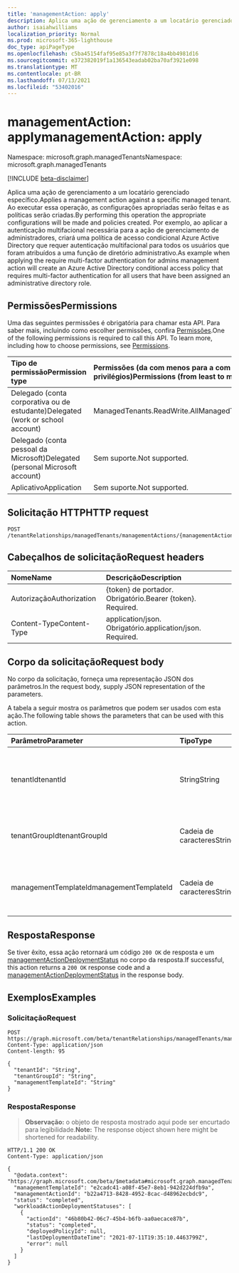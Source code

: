 ```yaml
---
title: 'managementAction: apply'
description: Aplica uma ação de gerenciamento a um locatário gerenciado específico. Ao executar essa operação, as configurações apropriadas serão feitas e as políticas serão criadas. Por exemplo, ao aplicar a autenticação multifacional necessária para a ação de gerenciamento de administradores, criará uma política de acesso condicional Azure Active Directory que requer autenticação multifacional para todos os usuários que foram atribuídos a uma função de diretório administrativo.
author: isaiahwilliams
localization_priority: Normal
ms.prod: microsoft-365-lighthouse
doc_type: apiPageType
ms.openlocfilehash: c5ba45154faf95e85a3f7f7878c18a4bb4981d16
ms.sourcegitcommit: e372382019f1a136543eadab02ba70af3921e098
ms.translationtype: MT
ms.contentlocale: pt-BR
ms.lasthandoff: 07/13/2021
ms.locfileid: "53402016"
---
```

# <a name="managementaction-apply"></a><span data-ttu-id="abbe8-105">managementAction: apply</span><span class="sxs-lookup"><span data-stu-id="abbe8-105">managementAction: apply</span></span>
<span data-ttu-id="abbe8-106">Namespace: microsoft.graph.managedTenants</span><span class="sxs-lookup"><span data-stu-id="abbe8-106">Namespace: microsoft.graph.managedTenants</span></span>

[!INCLUDE [beta-disclaimer](../../includes/beta-disclaimer.md)]

<span data-ttu-id="abbe8-107">Aplica uma ação de gerenciamento a um locatário gerenciado específico.</span><span class="sxs-lookup"><span data-stu-id="abbe8-107">Applies a management action against a specific managed tenant.</span></span> <span data-ttu-id="abbe8-108">Ao executar essa operação, as configurações apropriadas serão feitas e as políticas serão criadas.</span><span class="sxs-lookup"><span data-stu-id="abbe8-108">By performing this operation the appropriate configurations will be made and policies created.</span></span> <span data-ttu-id="abbe8-109">Por exemplo, ao aplicar a autenticação multifacional necessária para a ação de gerenciamento de administradores, criará uma política de acesso condicional Azure Active Directory que requer autenticação multifacional para todos os usuários que foram atribuídos a uma função de diretório administrativo.</span><span class="sxs-lookup"><span data-stu-id="abbe8-109">As example when applying the require multi-factor authentication for admins management action will create an Azure Active Directory conditional access policy that requires multi-factor authentication for all users that have been assigned an administrative directory role.</span></span>

## <a name="permissions"></a><span data-ttu-id="abbe8-110">Permissões</span><span class="sxs-lookup"><span data-stu-id="abbe8-110">Permissions</span></span>
<span data-ttu-id="abbe8-p103">Uma das seguintes permissões é obrigatória para chamar esta API. Para saber mais, incluindo como escolher permissões, confira [Permissões](/graph/permissions-reference).</span><span class="sxs-lookup"><span data-stu-id="abbe8-p103">One of the following permissions is required to call this API. To learn more, including how to choose permissions, see [Permissions](/graph/permissions-reference).</span></span>

|<span data-ttu-id="abbe8-113">Tipo de permissão</span><span class="sxs-lookup"><span data-stu-id="abbe8-113">Permission type</span></span>|<span data-ttu-id="abbe8-114">Permissões (da com menos para a com mais privilégios)</span><span class="sxs-lookup"><span data-stu-id="abbe8-114">Permissions (from least to most privileged)</span></span>|
|:---|:---|
|<span data-ttu-id="abbe8-115">Delegado (conta corporativa ou de estudante)</span><span class="sxs-lookup"><span data-stu-id="abbe8-115">Delegated (work or school account)</span></span>|<span data-ttu-id="abbe8-116">ManagedTenants.ReadWrite.All</span><span class="sxs-lookup"><span data-stu-id="abbe8-116">ManagedTenants.ReadWrite.All</span></span>|
|<span data-ttu-id="abbe8-117">Delegado (conta pessoal da Microsoft)</span><span class="sxs-lookup"><span data-stu-id="abbe8-117">Delegated (personal Microsoft account)</span></span>|<span data-ttu-id="abbe8-118">Sem suporte.</span><span class="sxs-lookup"><span data-stu-id="abbe8-118">Not supported.</span></span>|
|<span data-ttu-id="abbe8-119">Aplicativo</span><span class="sxs-lookup"><span data-stu-id="abbe8-119">Application</span></span>|<span data-ttu-id="abbe8-120">Sem suporte.</span><span class="sxs-lookup"><span data-stu-id="abbe8-120">Not supported.</span></span>|

## <a name="http-request"></a><span data-ttu-id="abbe8-121">Solicitação HTTP</span><span class="sxs-lookup"><span data-stu-id="abbe8-121">HTTP request</span></span>

<!-- {
  "blockType": "ignored"
}
-->
``` http
POST /tenantRelationships/managedTenants/managementActions/{managementActionId}/apply
```

## <a name="request-headers"></a><span data-ttu-id="abbe8-122">Cabeçalhos de solicitação</span><span class="sxs-lookup"><span data-stu-id="abbe8-122">Request headers</span></span>
|<span data-ttu-id="abbe8-123">Nome</span><span class="sxs-lookup"><span data-stu-id="abbe8-123">Name</span></span>|<span data-ttu-id="abbe8-124">Descrição</span><span class="sxs-lookup"><span data-stu-id="abbe8-124">Description</span></span>|
|:---|:---|
|<span data-ttu-id="abbe8-125">Autorização</span><span class="sxs-lookup"><span data-stu-id="abbe8-125">Authorization</span></span>|<span data-ttu-id="abbe8-p104">{token} de portador. Obrigatório.</span><span class="sxs-lookup"><span data-stu-id="abbe8-p104">Bearer {token}. Required.</span></span>|
|<span data-ttu-id="abbe8-128">Content-Type</span><span class="sxs-lookup"><span data-stu-id="abbe8-128">Content-Type</span></span>|<span data-ttu-id="abbe8-p105">application/json. Obrigatório.</span><span class="sxs-lookup"><span data-stu-id="abbe8-p105">application/json. Required.</span></span>|

## <a name="request-body"></a><span data-ttu-id="abbe8-131">Corpo da solicitação</span><span class="sxs-lookup"><span data-stu-id="abbe8-131">Request body</span></span>
<span data-ttu-id="abbe8-132">No corpo da solicitação, forneça uma representação JSON dos parâmetros.</span><span class="sxs-lookup"><span data-stu-id="abbe8-132">In the request body, supply JSON representation of the parameters.</span></span>

<span data-ttu-id="abbe8-133">A tabela a seguir mostra os parâmetros que podem ser usados com esta ação.</span><span class="sxs-lookup"><span data-stu-id="abbe8-133">The following table shows the parameters that can be used with this action.</span></span>

|<span data-ttu-id="abbe8-134">Parâmetro</span><span class="sxs-lookup"><span data-stu-id="abbe8-134">Parameter</span></span>|<span data-ttu-id="abbe8-135">Tipo</span><span class="sxs-lookup"><span data-stu-id="abbe8-135">Type</span></span>|<span data-ttu-id="abbe8-136">Descrição</span><span class="sxs-lookup"><span data-stu-id="abbe8-136">Description</span></span>|
|:---|:---|:---|
|<span data-ttu-id="abbe8-137">tenantId</span><span class="sxs-lookup"><span data-stu-id="abbe8-137">tenantId</span></span>|<span data-ttu-id="abbe8-138">String</span><span class="sxs-lookup"><span data-stu-id="abbe8-138">String</span></span>|<span data-ttu-id="abbe8-139">O Azure Active Directory do locatário para o [locatário gerenciado.](../resources/managedtenants-tenant.md)</span><span class="sxs-lookup"><span data-stu-id="abbe8-139">The Azure Active Directory tenant identifier for the [managed tenant](../resources/managedtenants-tenant.md).</span></span>|
|<span data-ttu-id="abbe8-140">tenantGroupId</span><span class="sxs-lookup"><span data-stu-id="abbe8-140">tenantGroupId</span></span>|<span data-ttu-id="abbe8-141">Cadeia de caracteres</span><span class="sxs-lookup"><span data-stu-id="abbe8-141">String</span></span>|<span data-ttu-id="abbe8-142">O identificador do grupo de locatários.</span><span class="sxs-lookup"><span data-stu-id="abbe8-142">The identifier of the tenant group.</span></span>|
|<span data-ttu-id="abbe8-143">managementTemplateId</span><span class="sxs-lookup"><span data-stu-id="abbe8-143">managementTemplateId</span></span>|<span data-ttu-id="abbe8-144">Cadeia de caracteres</span><span class="sxs-lookup"><span data-stu-id="abbe8-144">String</span></span>|<span data-ttu-id="abbe8-145">O identificador do modelo [de gerenciamento](../resources/managedtenants-managementtemplate.md).</span><span class="sxs-lookup"><span data-stu-id="abbe8-145">The identifier of the [management template](../resources/managedtenants-managementtemplate.md).</span></span>|

## <a name="response"></a><span data-ttu-id="abbe8-146">Resposta</span><span class="sxs-lookup"><span data-stu-id="abbe8-146">Response</span></span>

<span data-ttu-id="abbe8-147">Se tiver êxito, essa ação retornará um código `200 OK` de resposta e um [managementActionDeploymentStatus](../resources/managedtenants-managementactiondeploymentstatus.md) no corpo da resposta.</span><span class="sxs-lookup"><span data-stu-id="abbe8-147">If successful, this action returns a `200 OK` response code and a [managementActionDeploymentStatus](../resources/managedtenants-managementactiondeploymentstatus.md) in the response body.</span></span>

## <a name="examples"></a><span data-ttu-id="abbe8-148">Exemplos</span><span class="sxs-lookup"><span data-stu-id="abbe8-148">Examples</span></span>

### <a name="request"></a><span data-ttu-id="abbe8-149">Solicitação</span><span class="sxs-lookup"><span data-stu-id="abbe8-149">Request</span></span>
<!-- {
  "blockType": "request",
  "name": "managementaction_apply"
}
-->
``` http
POST https://graph.microsoft.com/beta/tenantRelationships/managedTenants/managementActions/{managementActionId}/apply
Content-Type: application/json
Content-length: 95

{
  "tenantId": "String",
  "tenantGroupId": "String",
  "managementTemplateId": "String"
}
```

### <a name="response"></a><span data-ttu-id="abbe8-150">Resposta</span><span class="sxs-lookup"><span data-stu-id="abbe8-150">Response</span></span>
><span data-ttu-id="abbe8-151">**Observação:** o objeto de resposta mostrado aqui pode ser encurtado para legibilidade.</span><span class="sxs-lookup"><span data-stu-id="abbe8-151">**Note:** The response object shown here might be shortened for readability.</span></span>
<!-- {
  "blockType": "response",
  "truncated": true,
  "@odata.type": "microsoft.graph.managedTenants.managementActionDeploymentStatus"
}
-->
``` http
HTTP/1.1 200 OK
Content-Type: application/json

{
  "@odata.context": "https://graph.microsoft.com/beta/$metadata#microsoft.graph.managedTenants.ManagementActionDeploymentStatus",
  "managementTemplateId": "e2cadc41-a08f-45e7-8eb1-942d224dfb9a",
  "managementActionId": "b22a4713-8428-4952-8cac-d48962ecbdc9",
  "status": "completed",
  "workloadActionDeploymentStatuses": [
    {
      "actionId": "46b80b42-06c7-45b4-b6fb-aa0aecace87b",
      "status": "completed",
      "deployedPolicyId": null,
      "lastDeploymentDateTime": "2021-07-11T19:35:10.4463799Z",
      "error": null
    }
  ]
}
```
